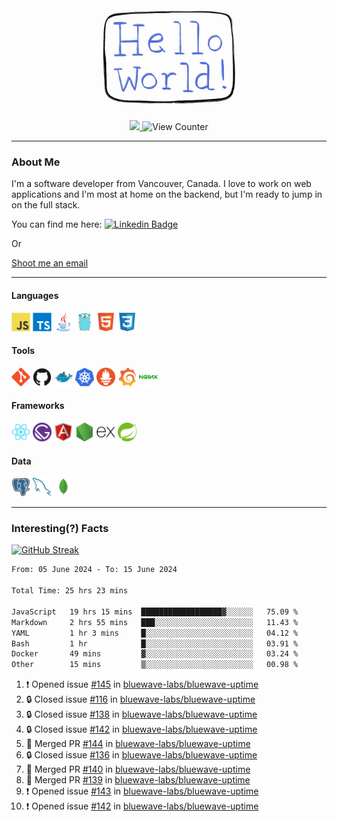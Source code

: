 <div align="center">
    <img src="./img/hello_world.webp" height="200px" width="">
    <div>
        <a href="https://www.linkedin.com/in/ajhollid">
            <img src="https://img.shields.io/badge/LinkedIn-blue"/>
        </a>
        <img src="https://komarev.com/ghpvc/?username=ajhollid&color=yellow" alt="View Counter">
    </div>
</div>

---

### About Me

I'm a software developer from Vancouver, Canada. I love to work on web applications and I'm most at home on the backend, but I'm ready to jump in on the full stack.

You can find me here: [![Linkedin Badge](https://img.shields.io/badge/-ajhollid-blue?style=flat&logo=Linkedin&logoColor=white)](https://www.linkedin.com/in/ajhollid)

Or

[Shoot me an email](mailto:ajhollid@gmail.com)

---

#### Languages

<div>
    <img src="./img/devicons/javascript-original.svg" width=30 height=30 alt="JavaScript">
    <img src="/img/devicons/typescript-original.svg" width=30 height=30 alt="TypeScript">
    <img src="./img/devicons/java-original.svg" width=30 height=30 alt="Java">
    <img src="./img/devicons/go-original.svg" width=30 height=30 alt="Golang">
    <img src="./img/devicons/html5-original.svg" width=30 height=30 alt="HTML 5">
    <img src="./img/devicons/css3-original.svg" width=30 height=30 alt="CSS 3">
</div>

#### Tools

<div>
    <img src="./img/devicons/git-original.svg" width=30 height=30 alt="Git">
    <img src="./img/devicons/github-original.svg" width=30 height=30 alt="Github">
    <img src="./img/devicons/docker-original.svg" width=30 
    height=30 alt="Docker">
    <img src="./img/devicons/kubernetes-original.svg" width=30 height=30 alt="K8">
    <img src="./img/devicons/prometheus-original.svg" width=30 height=30 alt="Prometheus">
    <img src="./img/devicons/grafana-original.svg" width=30 height=30 alt="Grafana">
    <img src="./img/devicons/nginx-original.svg" width=30 height=30 alt="Nginx">
</div>

#### Frameworks

<div>
    <img src="./img/devicons/react-original.svg" width=30 height=30 alt="React">
    <img src="./img/devicons/gatsby-original.svg" width=30 height=30 alt="Gatsby">
    <img src="./img/devicons/angularjs-original.svg" width=30 height=30 alt="AngularJS">
    <img src="./img/devicons/nodejs-original.svg" width=30 height=30 alt="NodeJS">
    <img src="./img/devicons/express-original.svg" width=30 height=30 alt="Express">
    <img src="./img/devicons/spring-original.svg" width=30 height=30 alt="Spring">
</div>

#### Data

<div>
    <img src="./img/devicons/postgresql-original.svg" width=30 height=30 alt="Postgresql">
    <img src="./img/devicons/mysql-original.svg" width=30 height=30 alt="Mysql">
    <img src="./img/devicons/mongodb-original.svg" width=30 height=30 alt="MongoDB">
</div>

---

### Interesting(?) Facts

[![GitHub Streak](http://github-readme-streak-stats.herokuapp.com?user=ajhollid)](https://git.io/streak-stats)

 <!--START_SECTION:waka-->

```txt
From: 05 June 2024 - To: 15 June 2024

Total Time: 25 hrs 23 mins

JavaScript   19 hrs 15 mins  ██████████████████▓░░░░░░   75.09 %
Markdown     2 hrs 55 mins   ███░░░░░░░░░░░░░░░░░░░░░░   11.43 %
YAML         1 hr 3 mins     █░░░░░░░░░░░░░░░░░░░░░░░░   04.12 %
Bash         1 hr            █░░░░░░░░░░░░░░░░░░░░░░░░   03.91 %
Docker       49 mins         ▓░░░░░░░░░░░░░░░░░░░░░░░░   03.24 %
Other        15 mins         ▒░░░░░░░░░░░░░░░░░░░░░░░░   00.98 %
```

<!--END_SECTION:waka-->


<!--START_SECTION:activity-->
1. ❗ Opened issue [#145](https://github.com/bluewave-labs/bluewave-uptime/issues/145) in [bluewave-labs/bluewave-uptime](https://github.com/bluewave-labs/bluewave-uptime)
2. 🔒 Closed issue [#116](https://github.com/bluewave-labs/bluewave-uptime/issues/116) in [bluewave-labs/bluewave-uptime](https://github.com/bluewave-labs/bluewave-uptime)
3. 🔒 Closed issue [#138](https://github.com/bluewave-labs/bluewave-uptime/issues/138) in [bluewave-labs/bluewave-uptime](https://github.com/bluewave-labs/bluewave-uptime)
4. 🔒 Closed issue [#142](https://github.com/bluewave-labs/bluewave-uptime/issues/142) in [bluewave-labs/bluewave-uptime](https://github.com/bluewave-labs/bluewave-uptime)
5. 🎉 Merged PR [#144](https://github.com/bluewave-labs/bluewave-uptime/pull/144) in [bluewave-labs/bluewave-uptime](https://github.com/bluewave-labs/bluewave-uptime)
6. 🔒 Closed issue [#136](https://github.com/bluewave-labs/bluewave-uptime/issues/136) in [bluewave-labs/bluewave-uptime](https://github.com/bluewave-labs/bluewave-uptime)
7. 🎉 Merged PR [#140](https://github.com/bluewave-labs/bluewave-uptime/pull/140) in [bluewave-labs/bluewave-uptime](https://github.com/bluewave-labs/bluewave-uptime)
8. 🎉 Merged PR [#139](https://github.com/bluewave-labs/bluewave-uptime/pull/139) in [bluewave-labs/bluewave-uptime](https://github.com/bluewave-labs/bluewave-uptime)
9. ❗ Opened issue [#143](https://github.com/bluewave-labs/bluewave-uptime/issues/143) in [bluewave-labs/bluewave-uptime](https://github.com/bluewave-labs/bluewave-uptime)
10. ❗ Opened issue [#142](https://github.com/bluewave-labs/bluewave-uptime/issues/142) in [bluewave-labs/bluewave-uptime](https://github.com/bluewave-labs/bluewave-uptime)
<!--END_SECTION:activity-->
